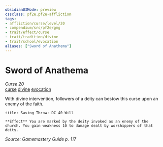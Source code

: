 ```yaml
---
obsidianUIMode: preview
cssclass: pf2e,pf2e-affliction
tags:
- affliction/curse/level/20
- compendium/src/pf2e/gmg
- trait/effect/curse
- trait/tradition/divine
- trait/school/evocation
aliases: ["Sword of Anathema"]
---
```

# Sword of Anathema
*Curse 20*  
[curse](curse.md)  [divine](divine.md)  [evocation](evocation.md)  

With divine intervention, followers of a deity can bestow this curse upon an enemy of the faith.

```ad-inline-affliction
title: Saving Throw: DC 40 Will

**Effect** You are marked by the deity invoked as an enemy of the church. You gain weakness 10 to damage dealt by worshippers of that deity.
```

*Source: Gamemastery Guide p. 117*